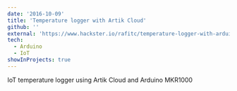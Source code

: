 ```yaml
---
date: '2016-10-09'
title: 'Temperature logger with Artik Cloud'
github: ''
external: 'https://www.hackster.io/rafitc/temperature-logger-with-arduino-and-artik-cloud-26b269'
tech:
  - Arduino
  - IoT
showInProjects: true
---
```


IoT temperature logger using Artik Cloud and Arduino MKR1000
